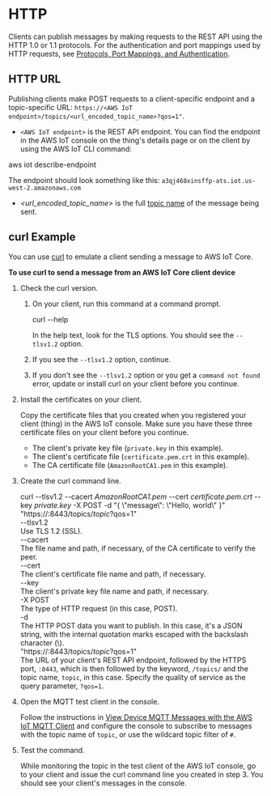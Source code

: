 # HTTP<a name="http"></a>

Clients can publish messages by making requests to the REST API using the HTTP 1\.0 or 1\.1 protocols\. For the authentication and port mappings used by HTTP requests, see [Protocols, Port Mappings, and Authentication](protocols.md#protocol-port-mapping)\.

## HTTP URL<a name="httpurl"></a>

Publishing clients make POST requests to a client\-specific endpoint and a topic\-specific URL: `https://<AWS IoT endpoint>/topics/<url_encoded_topic_name>?qos=1"`\.
+  `<AWS IoT endpoint>` is the REST API endpoint\. You can find the endpoint in the AWS IoT console on the thing's details page or on the client by using the AWS IoT CLI command: 

  aws iot describe\-endpoint

   The endpoint should look something like this: `a3qj468xinsffp-ats.iot.us-west-2.amazonaws.com` 
+ *<url\_encoded\_topic\_name>* is the full [topic name](https://docs.aws.amazon.com/iot/latest/developerguide/topics.html#topicnames) of the message being sent\.

## curl Example<a name="curlexample"></a>

You can use [curl](https://curl.haxx.se) to emulate a client sending a message to AWS IoT Core\.

**To use curl to send a message from an AWS IoT Core client device**

1. Check the curl version\.

   1. On your client, run this command at a command prompt\.

      curl \-\-help

      In the help text, look for the TLS options\. You should see the `--tlsv1.2` option\.

   1. If you see the `--tlsv1.2` option, continue\.

   1. If you don't see the `--tlsv1.2` option or you get a `command not found` error, update or install curl on your client before you continue\.

1. Install the certificates on your client\.

   Copy the certificate files that you created when you registered your client \(thing\) in the AWS IoT console\. Make sure you have these three certificate files on your client before you continue\.
   + The client's private key file \(`private.key` in this example\)\.
   + The client's certificate file \(`certificate.pem.crt` in this example\)\.
   + The CA certificate file \(`AmazonRootCA1.pem` in this example\)\.

1. Create the curl command line\.

   curl \-\-tlsv1\.2 \-\-cacert *AmazonRootCA1\.pem* \-\-cert *certificate\.pem\.crt* \-\-key *private\.key* \-X POST \-d "\{ \\"message\\": \\"Hello, world\\" \}" "https://*<AWS IoT Endpoint>*:8443/topics/*topic*?qos=1"  
\-\-tlsv1\.2  
Use TLS 1\.2 \(SSL\)\.  
\-\-cacert <filename>  
The file name and path, if necessary, of the CA certificate to verify the peer\.  
\-\-cert <filename>  
The client's certificate file name and path, if necessary\.  
\-\-key <filename>  
The client's private key file name and path, if necessary\.  
\-X POST  
The type of HTTP request \(in this case, POST\)\.  
\-d <data>  
The HTTP POST data you want to publish\. In this case, it's a JSON string, with the internal quotation marks escaped with the backslash character \(\\\)\.  
"https://*<AWS IoT endpoint>*:8443/topics/*topic*?qos=1"  
The URL of your client's REST API endpoint, followed by the HTTPS port, `:8443`, which is then followed by the keyword, `/topics/` and the topic name, `topic`, in this case\. Specify the quality of service as the query parameter, `?qos=1`\.

1. Open the MQTT test client in the console\.

   Follow the instructions in [View Device MQTT Messages with the AWS IoT MQTT Client](https://docs.aws.amazon.com/iot/latest/developerguide/view-mqtt-messages.html) and configure the console to subscribe to messages with the topic name of `topic`, or use the wildcard topic filter of `#`\.

1. Test the command\.

   While monitoring the topic in the test client of the AWS IoT console, go to your client and issue the curl command line you created in step 3\. You should see your client's messages in the console\.

